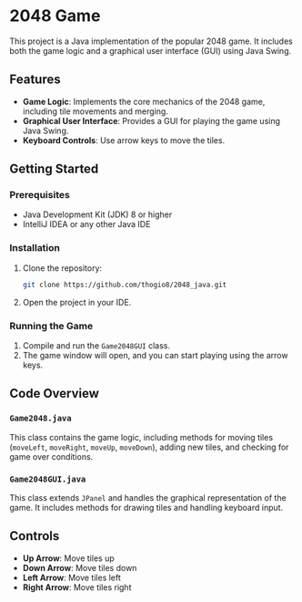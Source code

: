 # 2048 Game

This project is a Java implementation of the popular 2048 game. It includes both the game logic and a graphical user interface (GUI) using Java Swing.

## Features

- **Game Logic**: Implements the core mechanics of the 2048 game, including tile movements and merging.
- **Graphical User Interface**: Provides a GUI for playing the game using Java Swing.
- **Keyboard Controls**: Use arrow keys to move the tiles.

## Getting Started

### Prerequisites

- Java Development Kit (JDK) 8 or higher
- IntelliJ IDEA or any other Java IDE

### Installation

1. Clone the repository:
    ```sh
    git clone https://github.com/thogio8/2048_java.git
    ```
2. Open the project in your IDE.

### Running the Game

1. Compile and run the `Game2048GUI` class.
2. The game window will open, and you can start playing using the arrow keys.

## Code Overview

### `Game2048.java`

This class contains the game logic, including methods for moving tiles (`moveLeft`, `moveRight`, `moveUp`, `moveDown`), adding new tiles, and checking for game over conditions.

### `Game2048GUI.java`

This class extends `JPanel` and handles the graphical representation of the game. It includes methods for drawing tiles and handling keyboard input.

## Controls

- **Up Arrow**: Move tiles up
- **Down Arrow**: Move tiles down
- **Left Arrow**: Move tiles left
- **Right Arrow**: Move tiles right